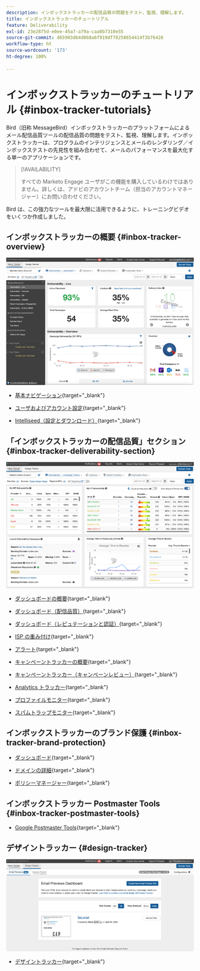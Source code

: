 ```yaml
---
description: インボックストラッカーの配信品質の問題をテスト、監視、理解します。
title: インボックストラッカーのチュートリアル
feature: Deliverability
exl-id: 23e2875d-e0ee-45a7-a79a-caa0b7310e55
source-git-commit: d65903d64d068a6f919df78258654414f3b76426
workflow-type: ht
source-wordcount: '173'
ht-degree: 100%

---
```


# インボックストラッカーのチュートリアル {#inbox-tracker-tutorials}

Bird（旧称 MessageBird）インボックストラッカーのプラットフォームによるメール配信品質ツールの配信品質の問題をテスト、監視、理解します。インボックストラッカーは、プログラムのインテリジェンスとメールのレンダリング／インボックステストの先見性を組み合わせて、メールのパフォーマンスを最大化する単一のアプリケーションです。

>[!AVAILABILITY]
>
>すべての Marketo Engage ユーザがこの機能を購入しているわけではありません。詳しくは、アドビのアカウントチーム（担当のアカウントマネージャー）にお問い合わせください。

Bird は、この強力なツールを最大限に活用できるように、トレーニングビデオをいくつか作成しました。

## インボックストラッカーの概要 {#inbox-tracker-overview}

![](assets/inbox-tracker-tutorials-1.png)

* [基本ナビゲーション](https://veed.io/view/263a0e5e-3b0c-40a4-98a7-945fe28173a1){target="_blank"}

* [ユーザおよびアカウント設定](https://veed.io/view/dae8007a-89b4-4a2a-b666-0e9b12706866){target="_blank"}

* [Intelliseed（設定とダウンロード）](https://veed.io/view/8b9e398e-21c9-49dc-a133-e1d8eb8ba03d){target="_blank"}

## 「インボックストラッカーの配信品質」セクション {#inbox-tracker-deliverability-section}

![](assets/inbox-tracker-tutorials-2.png)

* [ダッシュボードの概要](https://veed.io/view/2d1084f3-b4b4-440b-9977-a3cc3b885bb9){target="_blank"}

* [ダッシュボード（配信品質）](https://veed.io/view/f5dc2e22-3ed1-4024-b6c5-bf346adcc07d){target="_blank"}

* [ダッシュボード（レピュテーションと認証）](https://veed.io/view/ec237f9d-7923-4ddc-8a58-15d58774d382){target="_blank"}

* [ISP の重み付け](https://veed.io/view/bec80e1d-66f2-462c-8470-60610c8a07f7){target="_blank"}

* [アラート](https://veed.io/view/1d968a33-e565-4cd2-b25f-53cca61b4823){target="_blank"}

* [キャンペーントラッカーの概要](https://veed.io/view/8c92bdc5-4131-498c-a450-a518f2e91b17){target="_blank"}

* [キャンペーントラッカー（キャンペーンレビュー）](https://veed.io/view/9c8e18a4-5d9e-495c-ad92-83309f40314a){target="_blank"}

* [Analytics トラッカー](https://veed.io/view/b458f788-07e1-4553-b743-2d469a356ba2){target="_blank"}

* [プロファイルモニター](https://veed.io/view/6ca38d3f-df46-4707-a6cb-dde0fbad470b){target="_blank"}

* [スパムトラップモニター](https://veed.io/view/ce488da2-1688-4584-9c26-27baa9c8ed19){target="_blank"}

## インボックストラッカーのブランド保護 {#inbox-tracker-brand-protection}

* [ダッシュボード](https://veed.io/view/287b425f-2ec8-470b-b993-a654b92b759d){target="_blank"}

* [ドメインの詳細](https://veed.io/view/cb8a4f53-8008-483b-841a-b0878b8bf17b){target="_blank"}

* [ポリシーマネージャー](https://veed.io/view/1036967c-0f77-4fd6-8c40-71553bceef3d){target="_blank"}

## インボックストラッカー Postmaster Tools {#inbox-tracker-postmaster-tools}

* [Google Postmaster Tools](https://veed.io/view/7c89c0d8-ead2-46ad-9709-7509d043442a){target="_blank"}

## デザイントラッカー {#design-tracker}

![](assets/inbox-tracker-tutorials-3.png)

* [デザイントラッカー](https://veed.io/view/3efe7959-d835-4a00-948c-93e4a0394871){target="_blank"}
